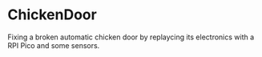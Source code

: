 # ChickenDoor
Fixing a broken automatic chicken door by replaycing its electronics with a RPI Pico and some sensors.
